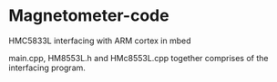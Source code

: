 Magnetometer-code
=================

HMC5833L interfacing with ARM cortex in mbed

main.cpp, HM8553L.h and HMc8553L.cpp together comprises of the interfacing program. 
